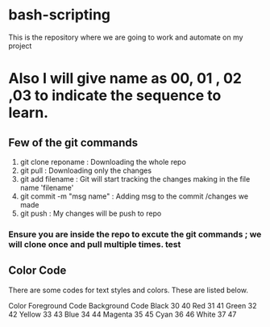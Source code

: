 # bash-scripting
This is the repository where we are going to work and automate on my project

# Also I will give name as 00, 01 , 02 ,03 to indicate the sequence to learn.


## Few of the git commands

1) git clone reponame         : Downloading the whole repo
2) git pull                   : Downloading only the changes
3) git add filename           : Git will start tracking the changes making in the file name 'filename'
4) git commit -m  "msg name"  : Adding msg to the commit /changes we made
5) git push                   : My changes will be push to repo

### Ensure you are inside the repo to excute the git commands ; we will clone once and pull multiple times. test




## Color Code

There are some codes for text styles and colors. These are listed below.

Color	Foreground Code	Background Code
Black
30	40
Red
31	41
Green
32	42
Yellow
33	43
Blue
34	44
Magenta
35	45
Cyan
36	46
White
37	47